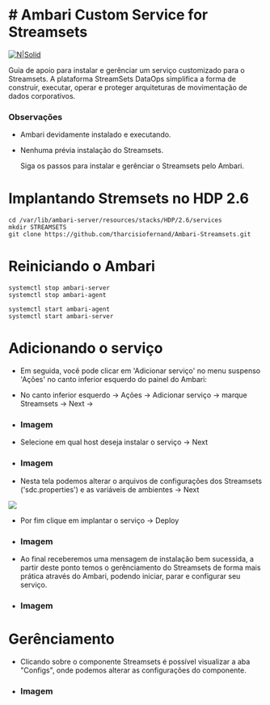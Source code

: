 # # Ambari Custom Service for Streamsets

[![N|Solid](https://19ttqs47cfw33zkecq3dz58m-wpengine.netdna-ssl.com/wp-content/uploads/2015/08/small_logo_2.png)](https://nodesource.com/products/nsolid)

Guia de apoio para instalar e gerênciar um serviço customizado para o Streamsets. A plataforma StreamSets DataOps simplifica a forma de construir, executar, operar e proteger arquiteturas de movimentação de dados corporativos.

### Observações

  - Ambari devidamente instalado e executando.
  - Nenhuma prévia instalação do Streamsets.

    Siga os passos para instalar e gerênciar o Streamsets pelo Ambari.

# Implantando Stremsets no HDP 2.6
    
    cd /var/lib/ambari-server/resources/stacks/HDP/2.6/services
    mkdir STREAMSETS
    git clone https://github.com/tharcisiofernand/Ambari-Streamsets.git

# Reiniciando o Ambari

    systemctl stop ambari-server
    systemctl stop ambari-agent
    
    systemctl start ambari-agent
    systemctl start ambari-server

# Adicionando o serviço

  - Em seguida, você pode clicar em 'Adicionar serviço' no menu suspenso 'Ações' no canto inferior esquerdo do painel do Ambari:
  - No canto inferior esquerdo -> Ações -> Adicionar serviço -> marque Streamsets -> Next ->
  - ### Imagem

  - Selecione em qual host deseja instalar o serviço -> Next
  - ### Imagem
  
  - Nesta tela podemos alterar o arquivos de configurações dos Streamsets ('sdc.properties') e as variáveis de ambientes -> Next

![](../Screenshots/properties.png)


  - Por fim clique em implantar o serviço -> Deploy
  - ### Imagem
  

  - Ao final receberemos uma mensagem de instalação bem sucessida, a partir deste ponto temos o gerênciamento do Streamsets de forma mais prática através do Ambari, podendo iniciar, parar e configurar seu serviço.
  - ### Imagem

# Gerênciamento
  - Clicando sobre o componente Streamsets é possível visualizar a aba "Configs", onde podemos alterar as configurações do componente.
  - ### Imagem

